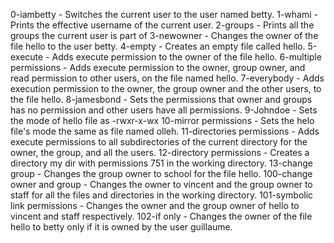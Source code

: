 0-iambetty - Switches the current user to the user named  betty.
1-whami - Prints the effective username of the current user.
2-groups - Prints all the groups the current user is part of
3-newowner - Changes the owner of the file hello to the user betty.
4-empty - Creates an empty file called hello.
5-execute - Adds execute permission to the owner of the file hello.
6-multiple permissions - Adds execute permission to the owner, group owner, and read permission to other users, on the file named hello.
7-everybody - Adds execution permission to the owner, the group owner and the other users, to the file hello.
8-jamesbond - Sets the permissions that owner and groups has no permission and other users have all permissions.
9-Johndoe - Sets the mode of hello file as -rwxr-x-wx
10-mirror permissions - Sets the helo file's mode the same as file named olleh.
11-directories permissions - Adds execute permissions to all subdirectories of the current directory for the owner, the group, and all the users.
12-directory permissions - Creates a directory my dir with permissions 751 in the working directory.
13-change group - Changes the group owner to school for the file hello.
100-change owner and group - Changes the owner to vincent and the group owner to staff for all the files and directories in the working directory.
101-symbolic link permissions - Changes the owner and the group owner of hello to vincent and staff respectively.
102-if only - Changes the owner of the file hello to betty only if it is owned by the user guillaume.
